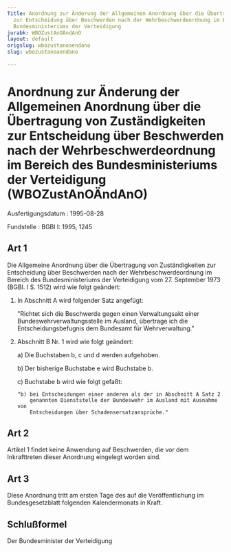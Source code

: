 ```yaml
---
Title: Anordnung zur Änderung der Allgemeinen Anordnung über die Übertragung von Zuständigkeiten
  zur Entscheidung über Beschwerden nach der Wehrbeschwerdeordnung im Bereich des
  Bundesministeriums der Verteidigung
jurabk: WBOZustAnOÄndAnO
layout: default
origslug: wbozustanoaendano
slug: wbozustanoaendano

---
```


# Anordnung zur Änderung der Allgemeinen Anordnung über die Übertragung von Zuständigkeiten zur Entscheidung über Beschwerden nach der Wehrbeschwerdeordnung im Bereich des Bundesministeriums der Verteidigung (WBOZustAnOÄndAnO)

Ausfertigungsdatum
:   1995-08-28

Fundstelle
:   BGBl I: 1995, 1245



## Art 1

Die Allgemeine Anordnung über die Übertragung von Zuständigkeiten zur
Entscheidung über Beschwerden nach der Wehrbeschwerdeordnung im
Bereich des Bundesministeriums der Verteidigung vom 27. September 1973
(BGBl. I S. 1512) wird wie folgt geändert:

1.  In Abschnitt A wird folgender Satz angefügt:

    "Richtet sich die Beschwerde gegen einen Verwaltungsakt einer
    Bundeswehrverwaltungsstelle im Ausland, übertrage ich die
    Entscheidungsbefugnis dem Bundesamt für Wehrverwaltung."


2.  Abschnitt B Nr. 1 wird wie folgt geändert:

    a)  Die Buchstaben b, c und d werden aufgehoben.


    b)  Der bisherige Buchstabe e wird Buchstabe b.


    c)  Buchstabe b wird wie folgt gefaßt:

        "b) bei Entscheidungen einer anderen als der in Abschnitt A Satz 2
            genannten Dienststelle der Bundeswehr im Ausland mit Ausnahme von
            Entscheidungen über Schadensersatzansprüche."











## Art 2

Artikel 1 findet keine Anwendung auf Beschwerden, die vor dem
Inkrafttreten dieser Anordnung eingelegt worden sind.


## Art 3

Diese Anordnung tritt am ersten Tage des auf die Veröffentlichung im
Bundesgesetzblatt folgenden Kalendermonats in Kraft.


## Schlußformel

Der Bundesminister der Verteidigung

